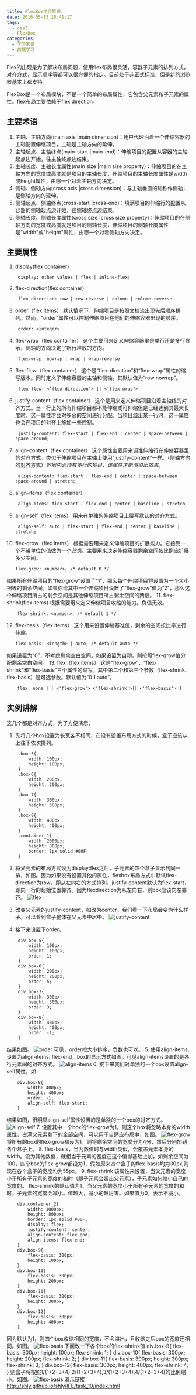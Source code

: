 ```yaml
---
title: FlexBox学习笔记
date: 2016-05-13 15:41:17
tags: 
  - css3
  - FlexBox
categories:
  - 学习笔记
  - 前端学习
---
```

Flex的出现是为了解决布局问题，使用flex布局很灵活，容器子元素的排列方式，对齐方式，显示顺序等都可以很方便的指定。目前处于非正式标准，但是新的浏览器基本上都支持。
<!-- more -->
FlexBox是一个布局模块，不是一个简单的布局属性，它包含父元素和子元素的属性。flex布局主要依赖于flex direction。
## 主要术语

1. 主轴、主轴方向(main axis |main dimension)：用户代理沿着一个伸缩容器的主轴配置伸缩项目，主轴是主轴方向的延伸。
2. 主轴起点、主轴终点(main-start |main-end)：伸缩项目的配置从容器的主轴起点边开始，往主轴终点边结束。
3. 主轴长度、主轴长度属性(main size |main size property)：伸缩项目的在主轴方向的宽度或高度就是项目的主轴长度，伸缩项目的主轴长度属性是width或height属性，由哪一个对着主轴方向决定。
4. 侧轴、侧轴方向(cross axis |cross dimension)：与主轴垂直的轴称作侧轴，是侧轴方向的延伸。
5. 侧轴起点、侧轴终点(cross-start |cross-end)：填满项目的伸缩行的配置从容器的侧轴起点边开始，往侧轴终点边结束。
6. 侧轴长度、侧轴长度属性(cross size |cross size property)：伸缩项目的在侧轴方向的宽度或高度就是项目的侧轴长度，伸缩项目的侧轴长度属性是"width"或"height"属性，由哪一个对着侧轴方向决定。

## 主要属性

1. display(flex container)

		display: other values | flex | inline-flex;
2. flex-direction(flex container)

		flex-direction: row | row-reverse | column | column-reverse
3. order（flex items）
默认情况下，伸缩项目是按照文档流出现先后顺序排列。然而，“order”属性可以控制伸缩项目在他们的伸缩容器出现的顺序。

		order: <integer> 
4. flex-wrap（flex container）
这个主要用来定义伸缩容器里是单行还是多行显示，侧轴的方向决定了新行堆放的方向。

		flex-wrap: nowrap | wrap | wrap-reverse
5. flex-flow（flex container）
这个是“flex-direction”和“flex-wrap”属性的缩写版本。同时定义了伸缩容器的主轴和侧轴。其默认值为“row nowrap”。

		flex-flow: <‘flex-direction’> || <‘flex-wrap’>
6. justify-content（flex container）
这个是用来定义伸缩项目沿着主轴线的对齐方式。当一行上的所有伸缩项目都不能伸缩或可伸缩但是已经达到其最大长度时，这一属性才会对多余的空间进行分配。当项目溢出某一行时，这一属性也会在项目的对齐上施加一些控制。

		justify-content: flex-start | flex-end | center | space-between | space-around;
7. align-content（flex container）
这个属性主要用来调准伸缩行在伸缩容器里的对齐方式。类似于伸缩项目在主轴上使用“justify-content”一样。（侧轴方向的对齐方式）*容器内必须有多行的项目，该属性才能渲染出效果*。

		align-content: flex-start | flex-end | center | space-between | space-around | stretch;
8. align-items（flex container）

		align-items: flex-start | flex-end | center | baseline | stretch
9. align-self（flex items）
用来在单独的伸缩项目上覆写默认的对齐方式。

		align-self: auto | flex-start | flex-end | center | baseline | stretch;
10. flex-grow（flex items）
根据需要用来定义伸缩项目的扩展能力。它接受一个不带单位的值做为一个*比例*。主要用来决定伸缩容器剩余空间按比例应扩展多少空间。

		flex-grow: <number>; /* default 0 */
如果所有伸缩项目的“flex-grow”设置了“1”，那么每个伸缩项目将设置为一个大小相等的剩余空间。如果你给其中一个伸缩项目设置了“flex-grow”值为“2”，那么这个伸缩项目所占的剩余空间是其他伸缩项目所占剩余空间的两倍。
11. flex-shrink(flex items)
根据需要用来定义伸缩项目收缩的能力。负值无效。

		flex-shrink: <number>; /* default 1 */
12. flex-basis（flex items）
这个用来设置伸缩基准值，剩余的空间按比率进行伸缩。

		flex-basis: <length> | auto; /* default auto */
如果设置为“0”，不考虑剩余空白空间。如果设置为自动，则按照flex-grow值分配剩余空白空间。
13. flex（flex items）
这是“flex-grow”、“flex-shrink”和“flex-basis”三个属性的缩写。其中第二个和第三个参数（flex-shrink、flex-basis）是可选参数。默认值为“0 1 auto”。

		flex: none | [ <'flex-grow'> <'flex-shrink'>|| <'flex-basis'> ]

## 实例讲解

这几个都是对齐方式，为了方便演示，
1. 先将几个box设置为长宽各不相同，在没有设置布局方式的时候，盒子应该从上往下依次排列。

		.box-5{
			width: 100px;
			height: 100px;
		}
		.box-6{
			width: 200px;
			height: 200px;
		}
		.box-7{
			width: 300px;
			height: 300px;
		}
		.box-8{
			width: 400px;
			height: 400px;
		}
		.container_1{
			width: 2000px;
			height: 800px;
			border: 1px solid #00F;
		}
2. 将父元素的布局方式设为display:flex之后，子元素的四个盒子显示到同一排，如图。因为如果没有设置其他的属性，flexbox布局方式中默认flex-direction为row，即从左向右的方式排列。justify-content默认为flex-start，即向一行的起始位置靠齐。因为flexdirection为从左向右，则box应该向左靠齐。
![flex](/img/flex/2.jpg)
3. 改变父元素的justify-content，如改为center，我们看一下布局会变为什么样子。可以看到盒子整体在父元素中居中。
![justify-content](/img/flex/3.jpg)
4. 接下来设置下order。

		div.box-5{
			width: 100px;
			height: 100px;
			order: 1;
		}
		div.box-6{
			width: 200px;
			height: 200px;
			order: 5;
		}
		div.box-7{
			width: 300px;
			height: 300px;
			order: 3;
		}
		div.box-8{
			width: 400px;
			height: 400px;
			order: -1;
		}
结果如图。
![order](/img/flex/4.jpg)
可见，order按大小排序，负数也可以。
5. 使用align-items,设置为align-items: flex-end，box的显示方式如图。可见align-items设置的是各行元素间的对齐方式。
![align-items](/img/flex/5.jpg)
6. 接下来我们对单独的一个box设置align-self属性，如

		div.box-8{
			width: 400px;
			height: 400px;
			order: -1;
			align-self: flex-start;
		}
结果如图，很明显align-self属性设置的是单独的一个box的对齐方式。
![align-self](/img/flex/6.jpg)
7. 设置其中一个box的flex-grow为1，则这个box将忽略本身的width属性，占满父元素剩下的全部空间，可以用于自适应布局中，如图。
![flex-grow](/img/flex/7.jpg)
将所有的box的flex-grow都设为1，则将剩余空间的宽度分为4分，然后分别加到各个盒子上。
8. flex-basis，当为数值时与width类似，会覆盖元素本身的width。设为其他数值，就相当于元素的宽度在这个值得基础上加，如剩余空间为100，四个box的flex-grow都设为1，假如原来四个盒子的flex-basis均为30px,则现在各个盒子的宽度均为55px。
9. flex-shrink
该属性来设置，当父元素的宽度小于所有子元素的宽度的和时（即子元素会超出父元素），子元素如何缩小自己的宽度的。
flex-shrink的默认值为1，当父元素的宽度小于所有子元素的宽度的和时，子元素的宽度会减小。值越大，减小的越厉害。如果值为0，表示不减小。

		div.container_2{
			width: 1000px;
			height: 800px;
			border: 1px solid #00F;
			display: flex;
			justify-content: center;
			align-content: flex-end;
			align-items: flex-end;
		}
		div.box-9{
			flex-basis: 300px;
			height: 100px;
		}
		div.box-10{
			flex-basis: 300px;
			height: 200px;
		}
		div.box-11{
			flex-basis: 300px;
			height: 300px;
		}
		div.box-12{
			flex-basis: 300px;
			height: 400px;
		}
因为默认为1，则四个box收缩相同的宽度，不会溢出，且收缩之后box的宽度还相同。如图。
![flex-basis](/img/flex/8.jpg)
下面改一下各个box的flex-shrink值
		div.box-9{
			flex-basis: 300px;
			height: 100px;
			flex-shrink: 1;
		}
		div.box-10{
			flex-basis: 300px;
			height: 200px;
			flex-shrink: 2;
		}
		div.box-11{
			flex-basis: 300px;
			height: 300px;
			flex-shrink: 3;
		}
		div.box-12{
			flex-basis: 300px;
			height: 400px;
			flex-shrink: 4;
		}
则盒子将按照1/(1+2+3+4),2/(1+2+3+4),3/(1+2+3+4),4/(1+2+3+4)的比例缩小。如图。
![flex-basis](/img/flex/9.jpg)
演示链接
http://shly.github.io/shly/IFE/task_10/index.html